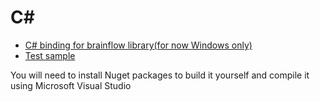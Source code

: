 # C#
* [C# binding for brainflow library(for now Windows only)](./brainflow/brainflow)
* [Test sample](./brainflow/test)

You will need to install Nuget packages to build it yourself and compile it using Microsoft Visual Studio